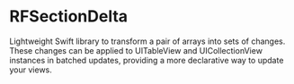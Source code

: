 # RFSectionDelta
Lightweight Swift library to transform a pair of arrays into sets of changes. These changes can be applied to UITableView and UICollectionView instances in batched updates, providing a more declarative way to update your views.

